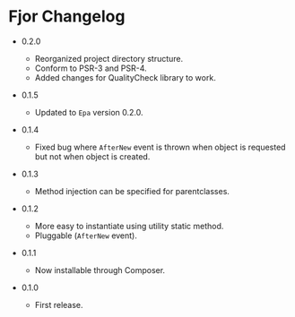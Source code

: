 Fjor Changelog
==============

*   0.2.0

    *   Reorganized project directory structure.
    *   Conform to PSR-3 and PSR-4.
    *   Added changes for QualityCheck library to work.

*	0.1.5

	*	Updated to `Epa` version 0.2.0.

*	0.1.4

	*	Fixed bug where `AfterNew` event is thrown when object is requested
		but not when object is created.

*	0.1.3

	*	Method injection can be specified for parentclasses.

*	0.1.2

	*	More easy to instantiate using utility static method.
	*	Pluggable (`AfterNew` event).

*	0.1.1

	*	Now installable through Composer.

*	0.1.0

	*	First release.
